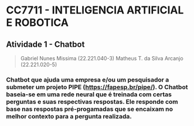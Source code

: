 # CC7711 - INTELIGENCIA ARTIFICIAL E ROBOTICA

## Atividade 1 - Chatbot

> Gabriel Nunes Missima (22.221.040-3)
> Matheus T. da Silva Arcanjo (22.221.020-5)

### Chatbot que ajuda uma empresa e/ou um pesquisador a submeter um projeto PIPE (https://fapesp.br/pipe/). O Chatbot baseia-se em uma rede neural que é treinada com certas perguntas e suas respectivas respostas. Ele responde com base nas respostas pré-progamadas que se encaixam no melhor contexto para a pergunta realizada.
